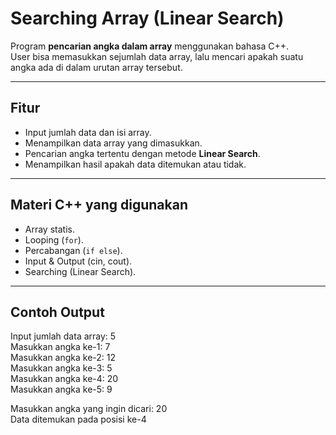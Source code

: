 # Searching Array (Linear Search)

Program **pencarian angka dalam array** menggunakan bahasa C++.  
User bisa memasukkan sejumlah data array, lalu mencari apakah suatu angka ada di dalam urutan array tersebut.

---

## Fitur
- Input jumlah data dan isi array.
- Menampilkan data array yang dimasukkan.
- Pencarian angka tertentu dengan metode **Linear Search**.
- Menampilkan hasil apakah data ditemukan atau tidak.

---

## Materi C++ yang digunakan
- Array statis.
- Looping (`for`).
- Percabangan (`if else`).
- Input & Output (cin, cout).
- Searching (Linear Search).

---  

## Contoh Output  
Input jumlah data array: 5  
Masukkan angka ke-1: 7  
Masukkan angka ke-2: 12  
Masukkan angka ke-3: 5  
Masukkan angka ke-4: 20  
Masukkan angka ke-5: 9  
  
Masukkan angka yang ingin dicari: 20  
Data ditemukan pada posisi ke-4  
